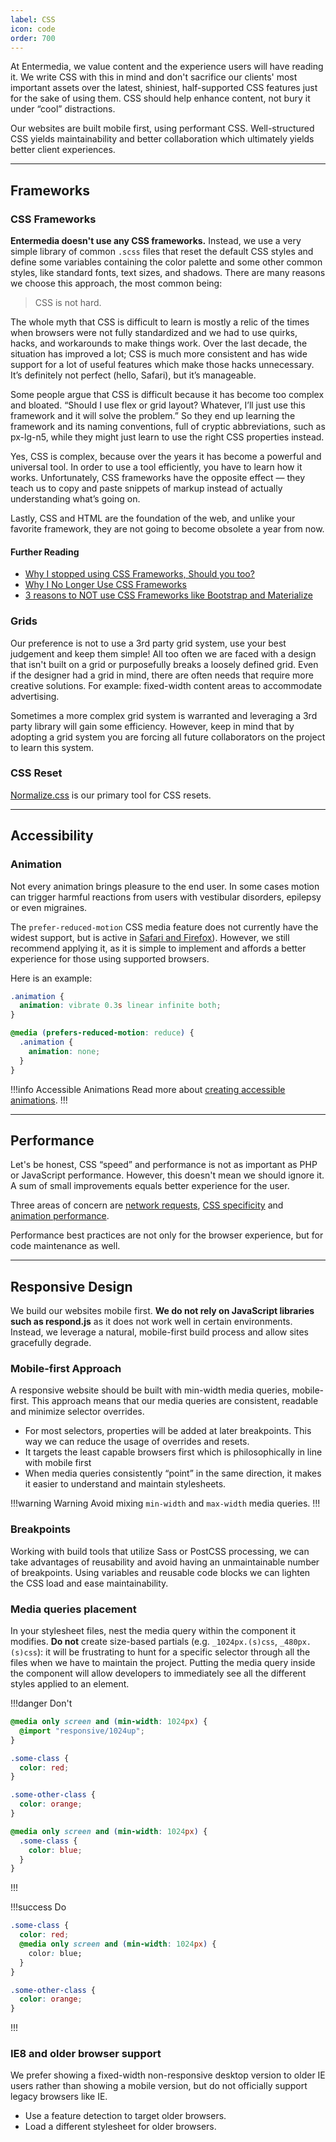 ```yaml
---
label: CSS
icon: code
order: 700
---
```


At Entermedia, we value content and the experience users will have reading it. We write CSS with this in mind and don't sacrifice our clients' most important assets over the latest, shiniest, half-supported CSS features just for the sake of using them. CSS should help enhance content, not bury it under “cool” distractions.

Our websites are built mobile first, using performant CSS. Well-structured CSS yields maintainability and better collaboration which ultimately yields better client experiences.

---

## Frameworks

### CSS Frameworks

**Entermedia doesn't use any CSS frameworks.** Instead, we use a very simple library of common `.scss` files that reset the default CSS styles and define some variables containing the color palette and some other common styles, like standard fonts, text sizes, and shadows. There are many reasons we choose this approach, the most common being:

> CSS is not hard.

The whole myth that CSS is difficult to learn is mostly a relic of the times when browsers were not fully standardized and we had to use quirks, hacks, and workarounds to make things work. Over the last decade, the situation has improved a lot; CSS is much more consistent and has wide support for a lot of useful features which make those hacks unnecessary. It’s definitely not perfect (hello, Safari), but it’s manageable.

Some people argue that CSS is difficult because it has become too complex and bloated. “Should I use flex or grid layout? Whatever, I’ll just use this framework and it will solve the problem.” So they end up learning the framework and its naming conventions, full of cryptic abbreviations, such as px-lg-n5, while they might just learn to use the right CSS properties instead.

Yes, CSS is complex, because over the years it has become a powerful and universal tool. In order to use a tool efficiently, you have to learn how it works. Unfortunately, CSS frameworks have the opposite effect — they teach us to copy and paste snippets of markup instead of actually understanding what’s going on.

Lastly, CSS and HTML are the foundation of the web, and unlike your favorite framework, they are not going to become obsolete a year from now.

#### Further Reading

- [Why I stopped using CSS Frameworks, Should you too?](https://aditya-dixit.medium.com/why-i-stopped-using-css-frameworks-should-you-too-89e9261a4cb2)
- [Why I No Longer Use CSS Frameworks](https://medium.com/codex/why-i-no-longer-use-css-frameworks-be356f10b0c9)
- [3 reasons to NOT use CSS Frameworks like Bootstrap and Materialize](https://dev.to/developertharun/3-reasons-to-not-use-css-frameworks-like-bootstrap-and-materialize-1bh0)

### Grids

Our preference is not to use a 3rd party grid system, use your best judgement and keep them simple! All too often we are faced with a design that isn't built on a grid or purposefully breaks a loosely defined grid. Even if the designer had a grid in mind, there are often needs that require more creative solutions. For example: fixed-width content areas to accommodate advertising.

Sometimes a more complex grid system is warranted and leveraging a 3rd party library will gain some efficiency. However, keep in mind that by adopting a grid system you are forcing all future collaborators on the project to learn this system.

### CSS Reset

[Normalize.css](https://necolas.github.io/normalize.css/) is our primary tool for CSS resets.

---

## Accessibility

### Animation

Not every animation brings pleasure to the end user. In some cases motion can trigger harmful reactions from users with vestibular disorders, epilepsy or even migraines.

The `prefer-reduced-motion` CSS media feature does not currently have the widest support, but is active in [Safari and Firefox](https://caniuse.com/#feat=prefers-reduced-motion)). However, we still recommend applying it, as it is simple to implement and affords a better experience for those using supported browsers.

Here is an example:

```css
.animation {
  animation: vibrate 0.3s linear infinite both;
}

@media (prefers-reduced-motion: reduce) {
  .animation {
    animation: none;
  }
}
```

!!!info Accessible Animations
Read more about [creating accessible animations](https://alistapart.com/blog/post/more-resources-for-accessible-animations).
!!!

---

## Performance

Let's be honest, CSS “speed” and performance is not as important as PHP or JavaScript performance. However, this doesn't mean we should ignore it. A sum of small improvements equals better experience for the user.

Three areas of concern are [network requests](https://entermedia-llc.github.io/best-practices/css#network-requests), [CSS specificity](https://entermedia-llc.github.io/best-practices/css#css-specificity) and [animation performance](https://entermedia-llc.github.io/best-practices/css#animations).

Performance best practices are not only for the browser experience, but for code maintenance as well.

---

## Responsive Design

We build our websites mobile first. **We do not rely on JavaScript libraries such as respond.js** as it does not work well in certain environments. Instead, we leverage a natural, mobile-first build process and allow sites gracefully degrade.

### Mobile-first Approach

A responsive website should be built with min-width media queries, mobile-first. This approach means that our media queries are consistent, readable and minimize selector overrides.

- For most selectors, properties will be added at later breakpoints. This way we can reduce the usage of overrides and resets.
- It targets the least capable browsers first which is philosophically in line with mobile first
- When media queries consistently “point” in the same direction, it makes it easier to understand and maintain stylesheets.

!!!warning Warning
Avoid mixing `min-width` and `max-width` media queries.
!!!

### Breakpoints

Working with build tools that utilize Sass or PostCSS processing, we can take advantages of reusability and avoid having an unmaintainable number of breakpoints. Using variables and reusable code blocks we can lighten the CSS load and ease maintainability.

### Media queries placement

In your stylesheet files, nest the media query within the component it modifies. **Do not** create size-based partials (e.g. `_1024px.(s)css`, `_480px.(s)css`): it will be frustrating to hunt for a specific selector through all the files when we have to maintain the project. Putting the media query inside the component will allow developers to immediately see all the different styles applied to an element.

!!!danger Don't
```css
@media only screen and (min-width: 1024px) {
  @import "responsive/1024up";
}

.some-class {
  color: red;
}

.some-other-class {
  color: orange;
}

@media only screen and (min-width: 1024px) {
  .some-class {
    color: blue;
  }
}
```
!!!

!!!success Do
```css
.some-class {
  color: red;
  @media only screen and (min-width: 1024px) {
    color: blue;
  }
}

.some-other-class {
  color: orange;
}
```
!!!

### IE8 and older browser support

We prefer showing a fixed-width non-responsive desktop version to older IE users rather than showing a mobile version, but do not officially support legacy browsers like IE.

- Use a feature detection to target older browsers.
- Load a different stylesheet for older browsers.
